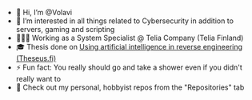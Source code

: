 - 👋 Hi, I’m @Volavi
- 👀 I’m interested in all things related to Cybersecurity in addition to servers, gaming and scripting
- 👩🏻‍💻 Working as a System Specialist @ Telia Company (Telia Finland)
- 🎓 Thesis done on [Using artificial intelligence in reverse engineering (Theseus.fi)](https://urn.fi/URN:NBN:fi:amk-202504247504)
- ⚡ Fun fact: You really should go and take a shower even if you didn't really want to
- 🚀 Check out my personal, hobbyist repos from the "Repositories" tab



<!---
Volavi/Volavi is a ✨ special ✨ repository because its `README.md` (this file) appears on your GitHub profile.
You can click the Preview link to take a look at your changes.
--->
